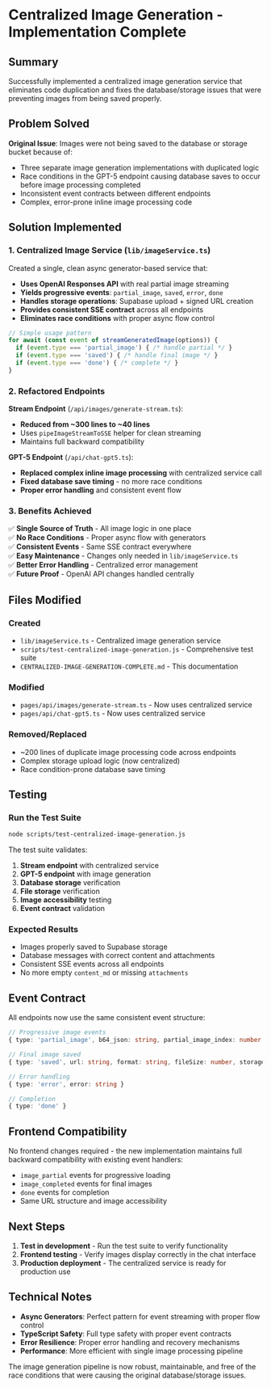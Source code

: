 # Centralized Image Generation - Implementation Complete

## Summary

Successfully implemented a centralized image generation service that eliminates code duplication and fixes the database/storage issues that were preventing images from being saved properly.

## Problem Solved

**Original Issue**: Images were not being saved to the database or storage bucket because of:
- Three separate image generation implementations with duplicated logic
- Race conditions in the GPT-5 endpoint causing database saves to occur before image processing completed
- Inconsistent event contracts between different endpoints
- Complex, error-prone inline image processing code

## Solution Implemented

### 1. Centralized Image Service (`lib/imageService.ts`)

Created a single, clean async generator-based service that:
- **Uses OpenAI Responses API** with real partial image streaming
- **Yields progressive events**: `partial_image`, `saved`, `error`, `done`
- **Handles storage operations**: Supabase upload + signed URL creation
- **Provides consistent SSE contract** across all endpoints
- **Eliminates race conditions** with proper async flow control

```typescript
// Simple usage pattern
for await (const event of streamGeneratedImage(options)) {
  if (event.type === 'partial_image') { /* handle partial */ }
  if (event.type === 'saved') { /* handle final image */ }
  if (event.type === 'done') { /* complete */ }
}
```

### 2. Refactored Endpoints

**Stream Endpoint** (`/api/images/generate-stream.ts`):
- **Reduced from ~300 lines to ~40 lines**
- Uses `pipeImageStreamToSSE` helper for clean streaming
- Maintains full backward compatibility

**GPT-5 Endpoint** (`/api/chat-gpt5.ts`):
- **Replaced complex inline image processing** with centralized service call
- **Fixed database save timing** - no more race conditions
- **Proper error handling** and consistent event flow

### 3. Benefits Achieved

✅ **Single Source of Truth** - All image logic in one place  
✅ **No Race Conditions** - Proper async flow with generators  
✅ **Consistent Events** - Same SSE contract everywhere  
✅ **Easy Maintenance** - Changes only needed in `lib/imageService.ts`  
✅ **Better Error Handling** - Centralized error management  
✅ **Future Proof** - OpenAI API changes handled centrally  

## Files Modified

### Created
- `lib/imageService.ts` - Centralized image generation service
- `scripts/test-centralized-image-generation.js` - Comprehensive test suite
- `CENTRALIZED-IMAGE-GENERATION-COMPLETE.md` - This documentation

### Modified
- `pages/api/images/generate-stream.ts` - Now uses centralized service
- `pages/api/chat-gpt5.ts` - Now uses centralized service

### Removed/Replaced
- ~200 lines of duplicate image processing code across endpoints
- Complex storage upload logic (now centralized)
- Race condition-prone database save timing

## Testing

### Run the Test Suite

```bash
node scripts/test-centralized-image-generation.js
```

The test suite validates:
1. **Stream endpoint** with centralized service
2. **GPT-5 endpoint** with image generation
3. **Database storage** verification
4. **File storage** verification  
5. **Image accessibility** testing
6. **Event contract** validation

### Expected Results

- Images properly saved to Supabase storage
- Database messages with correct content and attachments
- Consistent SSE events across all endpoints
- No more empty `content_md` or missing `attachments`

## Event Contract

All endpoints now use the same consistent event structure:

```typescript
// Progressive image events
{ type: 'partial_image', b64_json: string, partial_image_index: number }

// Final image saved
{ type: 'saved', url: string, format: string, fileSize: number, storagePath: string }

// Error handling
{ type: 'error', error: string }

// Completion
{ type: 'done' }
```

## Frontend Compatibility

No frontend changes required - the new implementation maintains full backward compatibility with existing event handlers:

- `image_partial` events for progressive loading
- `image_completed` events for final images  
- `done` events for completion
- Same URL structure and image accessibility

## Next Steps

1. **Test in development** - Run the test suite to verify functionality
2. **Frontend testing** - Verify images display correctly in the chat interface
3. **Production deployment** - The centralized service is ready for production use

## Technical Notes

- **Async Generators**: Perfect pattern for event streaming with proper flow control
- **TypeScript Safety**: Full type safety with proper event contracts
- **Error Resilience**: Proper error handling and recovery mechanisms
- **Performance**: More efficient with single image processing pipeline

The image generation pipeline is now robust, maintainable, and free of the race conditions that were causing the original database/storage issues.
